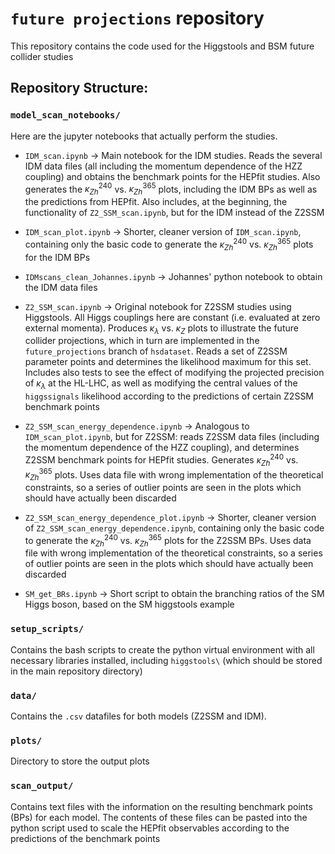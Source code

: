 # **`future projections`** repository

This repository contains the code used for the Higgstools and BSM future collider studies

## Repository Structure:

### `model_scan_notebooks/`

Here are the jupyter notebooks that actually perform the studies. 
* `IDM_scan.ipynb` $\rightarrow$ Main notebook for the IDM studies. Reads the several IDM data files (all including the momentum dependence of the HZZ coupling) and obtains the benchmark points for the HEPfit studies. Also generates the $\kappa_{Zh}^{240}$ vs. $\kappa_{Zh}^{365}$ plots, including the IDM BPs as well as the predictions from HEPfit. Also includes, at the beginning, the functionality of `Z2_SSM_scan.ipynb`, but for the IDM instead of the Z2SSM

* `IDM_scan_plot.ipynb` $\rightarrow$ Shorter, cleaner version of `IDM_scan.ipynb`, containing only the basic code to generate the $\kappa_{Zh}^{240}$ vs. $\kappa_{Zh}^{365}$ plots for the IDM BPs

* `IDMscans_clean_Johannes.ipynb` $\rightarrow$ Johannes' python notebook to obtain the IDM data files

* `Z2_SSM_scan.ipynb` $\rightarrow$ Original notebook for Z2SSM studies using Higgstools. All Higgs couplings here are constant (i.e. evaluated at zero external momenta). Produces $\kappa_{\lambda}$ vs. $\kappa_{Z}$ plots to illustrate the future collider projections, which in turn are implemented in the `future_projections` branch of `hsdataset`. Reads a set of Z2SSM parameter points and determines the likelihood maximum for this set. Includes also tests to see the effect of modifying the projected precision of $\kappa_{\lambda}$ at the HL-LHC, as well as modifying the central values of the `higgssignals` likelihood according to the predictions of certain Z2SSM benchmark points

* `Z2_SSM_scan_energy_dependence.ipynb` $\rightarrow$ Analogous to `IDM_scan_plot.ipynb`, but for Z2SSM: reads Z2SSM data files (including the momentum dependence of the HZZ coupling), and determines Z2SSM benchmark points for HEPfit studies. Generates $\kappa_{Zh}^{240}$ vs. $\kappa_{Zh}^{365}$ plots. Uses data file with wrong implementation of the theoretical constraints, so a series of outlier points are seen in the plots which should have actually been discarded

* `Z2_SSM_scan_energy_dependence_plot.ipynb` $\rightarrow$ Shorter, cleaner version of `Z2_SSM_scan_energy_dependence.ipynb`, containing only the basic code to generate the $\kappa_{Zh}^{240}$ vs. $\kappa_{Zh}^{365}$ plots for the Z2SSM BPs. Uses data file with wrong implementation of the theoretical constraints, so a series of outlier points are seen in the plots which should have actually been discarded

* `SM_get_BRs.ipynb` $\rightarrow$ Short script to obtain the branching ratios of the SM Higgs boson, based on the SM higgstools example

### `setup_scripts/`

Contains the bash scripts to create the python virtual environment with all necessary libraries installed, including `higgstools\` (which should be stored in the main repository directory)

### `data/`

Contains the `.csv` datafiles for both models (Z2SSM and IDM).

### `plots/`

Directory to store the output plots

### `scan_output/`

Contains text files with the information on the resulting benchmark points (BPs) for each model. The contents of these files can be pasted into the python script used to scale the HEPfit observables according to the predictions of the benchmark points